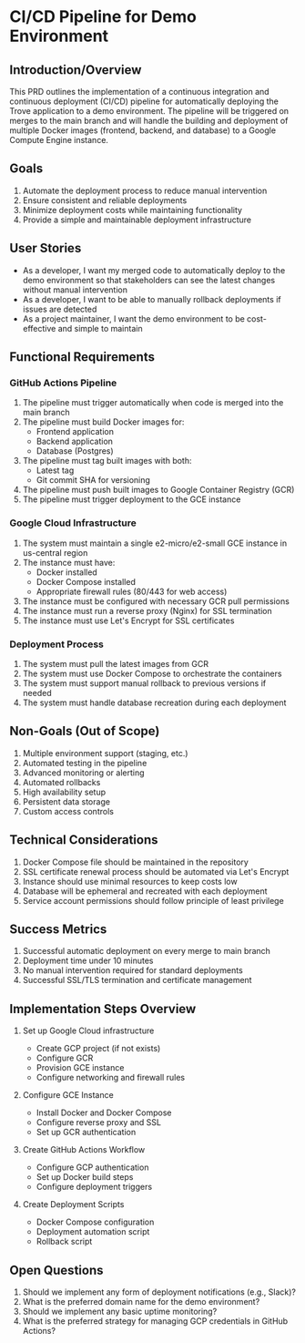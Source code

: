 # CI/CD Pipeline for Demo Environment

## Introduction/Overview
This PRD outlines the implementation of a continuous integration and continuous deployment (CI/CD) pipeline for automatically deploying the Trove application to a demo environment. The pipeline will be triggered on merges to the main branch and will handle the building and deployment of multiple Docker images (frontend, backend, and database) to a Google Compute Engine instance.

## Goals
1. Automate the deployment process to reduce manual intervention
2. Ensure consistent and reliable deployments
3. Minimize deployment costs while maintaining functionality
4. Provide a simple and maintainable deployment infrastructure

## User Stories
- As a developer, I want my merged code to automatically deploy to the demo environment so that stakeholders can see the latest changes without manual intervention
- As a developer, I want to be able to manually rollback deployments if issues are detected
- As a project maintainer, I want the demo environment to be cost-effective and simple to maintain

## Functional Requirements

### GitHub Actions Pipeline
1. The pipeline must trigger automatically when code is merged into the main branch
2. The pipeline must build Docker images for:
   - Frontend application
   - Backend application
   - Database (Postgres)
3. The pipeline must tag built images with both:
   - Latest tag
   - Git commit SHA for versioning
4. The pipeline must push built images to Google Container Registry (GCR)
5. The pipeline must trigger deployment to the GCE instance

### Google Cloud Infrastructure
1. The system must maintain a single e2-micro/e2-small GCE instance in us-central region
2. The instance must have:
   - Docker installed
   - Docker Compose installed
   - Appropriate firewall rules (80/443 for web access)
3. The instance must be configured with necessary GCR pull permissions
4. The instance must run a reverse proxy (Nginx) for SSL termination
5. The instance must use Let's Encrypt for SSL certificates

### Deployment Process
1. The system must pull the latest images from GCR
2. The system must use Docker Compose to orchestrate the containers
3. The system must support manual rollback to previous versions if needed
4. The system must handle database recreation during each deployment

## Non-Goals (Out of Scope)
1. Multiple environment support (staging, etc.)
2. Automated testing in the pipeline
3. Advanced monitoring or alerting
4. Automated rollbacks
5. High availability setup
6. Persistent data storage
7. Custom access controls

## Technical Considerations
1. Docker Compose file should be maintained in the repository
2. SSL certificate renewal process should be automated via Let's Encrypt
3. Instance should use minimal resources to keep costs low
4. Database will be ephemeral and recreated with each deployment
5. Service account permissions should follow principle of least privilege

## Success Metrics
1. Successful automatic deployment on every merge to main branch
2. Deployment time under 10 minutes
3. No manual intervention required for standard deployments
4. Successful SSL/TLS termination and certificate management

## Implementation Steps Overview
1. Set up Google Cloud infrastructure
   - Create GCP project (if not exists)
   - Configure GCR
   - Provision GCE instance
   - Configure networking and firewall rules

2. Configure GCE Instance
   - Install Docker and Docker Compose
   - Configure reverse proxy and SSL
   - Set up GCR authentication

3. Create GitHub Actions Workflow
   - Configure GCP authentication
   - Set up Docker build steps
   - Configure deployment triggers

4. Create Deployment Scripts
   - Docker Compose configuration
   - Deployment automation script
   - Rollback script

## Open Questions
1. Should we implement any form of deployment notifications (e.g., Slack)?
2. What is the preferred domain name for the demo environment?
3. Should we implement any basic uptime monitoring?
4. What is the preferred strategy for managing GCP credentials in GitHub Actions? 